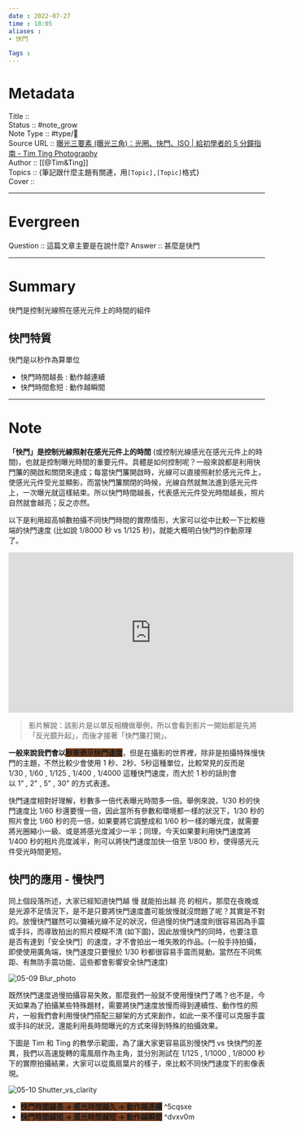 ```yaml
---
date : 2022-07-27
time : 18:05
aliases :
- 快門

Tags : 
---
```

# Metadata
Title :: <br>
Status :: #note_grow <br>
Note Type :: #type/📰<br>
Source URL :: [曝光三要素 (曝光三角)：光圈、快門、ISO | 給初學者的 5 分鐘指南 - Tim Ting Photography](https://timtingphotography.com/exposure-triangle/)<br>
Author :: [[@Tim&Ting]]<br>
Topics :: {筆記跟什麼主題有關連，用`[Topic],[Topic]`格式}<br>
Cover ::

---
# Evergreen
Question :: 這篇文章主要是在說什麼?
Answer :: 甚麼是快門

---

# Summary
快門是控制光線照在感光元件上的時間的組件

## 快門特質
快門是以秒作為算單位

- 快門時間越長 : 動作越連續 
- 快門時間愈短 : 動作越瞬間 

---

# Note

**「快門」是控制光線照射在感光元件上的時間** (或控制光線感光在感光元件上的時間)，也就是控制曝光時間的重要元件。具體是如何控制呢？一般來說都是利用快門簾的開啟和關閉來達成；每當快門簾開啟時，光線可以直接照射於感光元件上，使感光元件受光並顯影，而當快門簾關閉的時候，光線自然就無法進到感光元件上，一次曝光就這樣結束。所以快門時間越長，代表感光元件受光時間越長，照片自然就會越亮；反之亦然。

以下是利用超高幀數拍攝不同快門時間的實際情形，大家可以從中比較一下比較極端的快門速度 (比如說 1/8000 秒 vs 1/125 秒)，就能大概明白快門的作動原理了。

<iframe width="560" height="315" src="https://www.youtube.com/embed/mK0dGAu5APA" title="YouTube video player" frameborder="0" allow="accelerometer; autoplay; clipboard-write; encrypted-media; gyroscope; picture-in-picture" allowfullscreen></iframe>

>影片解說：該影片是以單反相機做舉例，所以會看到影片一開始都是先將「反光鏡升起」，而後才接著「快門簾打開」。

**一般來說我們會以<span style="background:#7a3f1f">秒來表示快門速度</span>**，但是在攝影的世界裡，除非是拍攝特殊慢快門的主題，不然比較少會使用 1 秒、2秒、5秒這種單位，比較常見的反而是 1/30 , 1/60 , 1/125 , 1/400 , 1/4000 這種快門速度，而大於 1 秒的話則會以 1" , 2" , 5" , 30" 的方式表達。

快門速度相對好理解，秒數多一倍代表曝光時間多一倍。舉例來說，1/30 秒的快門速度比 1/60 秒還要慢一倍，因此當所有參數和環境都一樣的狀況下，1/30 秒的照片會比 1/60 秒的亮一倍，如果要將它調整成和 1/60 秒一樣的曝光度，就需要將光圈縮小一級、或是將感光度減少一半；同理，今天如果要利用快門速度將 1/400 秒的相片亮度減半，則可以將快門速度加快一倍至 1/800 秒，使得感光元件受光時間更短。

## 快門的應用 - 慢快門

同上個段落所述，大家已經知道快門越 慢 就能拍出越 亮 的相片。那麼在夜晚或是光源不足情況下，是不是只要將快門速度盡可能放慢就沒問題了呢？其實是不對的。放慢快門雖然可以彌補光線不足的狀況，但過慢的快門速度則很容易因為手震或手抖，而導致拍出的照片模糊不清 (如下圖)，因此放慢快門的同時，也要注意是否有達到「安全快門］的速度，才不會拍出一堆失敗的作品。(一般手持拍攝，即使使用廣角端，快門速度只要慢於 1/30 秒都很容易手震而晃動。當然在不同焦距、有無防手震功能、這些都會影響安全快門速度)

![](https://timtingphotography.com/wp-content/uploads/2021/10/05-09-Blur_photo.jpg "05-09 Blur_photo")

既然快門速度過慢拍攝容易失敗，那麼我們一般就不使用慢快門了嗎？也不是，今天如果為了拍攝某些特殊題材，需要將快門速度放慢而得到連續性、動作性的照片，一般我們會利用慢快門搭配三腳架的方式來創作，如此一來不僅可以克服手震或手抖的狀況，還能利用長時間曝光的方式來得到特殊的拍攝效果。

下圖是 Tim 和 Ting 的教學示範圖，為了讓大家更容易區別慢快門 vs 快快門的差異，我們以高速旋轉的電風扇作為主角，並分別測試在 1/125 , 1/1000 , 1/8000 秒下的實際拍攝結果，大家可以從風扇葉片的樣子，來比較不同快門速度下的影像表現。

![](https://timtingphotography.com/wp-content/uploads/2021/10/05-10-Shutter_vs_clarity.jpg "05-10 Shutter_vs_clarity")

-   **<span style="background:#7a3f1f">快門時間越長 → 感光時間越久 → 動作越連續</span>** ^5cqsxe
-   **<span style="background:#7a3f1f">快門時間越短 → 感光時間越短 → 動作越瞬間</span>** ^dvxv0m